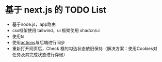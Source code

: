 # 基于 next.js 的 TODO List

- 基于node.js，app路由
- css框架使用 tailwind，ui 框架使用 shadcn/ui
- 使用ts
- 使用[actions](src/actions/cookies.ts)与后端进行同步
- 重新打开网页后，Check 框的勾选状态依旧保持（解决方案：使用Cookies对任务及其完成状态进行存储）